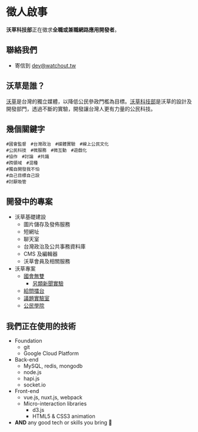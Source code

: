 # 徵人啟事

**沃草科技部**正在徵求**全職或兼職網路應用開發者**。

## 聯絡我們

- 寄信到 [dev@watchout.tw](#)

## 沃草是誰？

[沃草](https://watchout.tw)是台灣的獨立媒體，以降低公民參政門檻為目標。[沃草科技部](https://beta.hackfoldr.org/watchout-kojibu)是沃草的設計及開發部門，透過不斷的實驗，開發讓台灣人更有力量的公民科技。

## 幾個關鍵字

```
#國會監督　#台灣政治　#媒體實驗　#線上公民文化
#公民科技　#微服務　#微互動　#遊戲化
#協作　#討論　#共識
#跨領域　#混種
#獨自開發我不怕
#自己目標自己設
#討厭吸管
```

## 開發中的專案

- 沃草基礎建設
  - 圖片儲存及發佈服務
  - 短網址
  - 聊天室
  - 台灣政治及公共事務資料庫
  - CMS 及編輯器
  - 沃草會員及相關服務
- 沃草專案
  - [國會無雙](https://musou.tw)
      - [另類新聞實驗](https://musou.watchout.tw)
  - [給問擂台](https://ask.watchout.tw)
  - [議題實驗室](https://lab.watchout.tw)
  - [公民學院](https://citizenedu.tw/)

## 我們正在使用的技術

- Foundation
  - git
  - Google Cloud Platform
- Back-end
  - MySQL, redis, mongodb
  - node.js
  - hapi.js
  - socket.io
- Front-end
  - vue.js, nuxt.js, webpack
  - Micro-interaction libraries
    - d3.js
    - HTML5 & CSS3 animation
- **AND** any good tech or skills you bring 🖖
